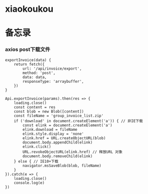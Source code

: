 # xiaokoukou
# 备忘录

### axios post下载文件
    exportInvoice(data) {
        return fetch({
            url: '/api/invoice/export',
            method: 'post',
            data: data,
            responseType: 'arraybuffer',
        })
    }
    
    Api.exportInvoice(params).then(res => {
        loading.close()
        const content = res
        const blob = new Blob([content])
        const fileName = 'group_invoice_list.zip'
        if ('download' in document.createElement('a')) { // 非IE下载
            const elink = document.createElement('a')
            elink.download = fileName
            elink.style.display = 'none'
            elink.href = URL.createObjectURL(blob)
            document.body.appendChild(elink)
            elink.click()
            URL.revokeObjectURL(elink.href) // 释放URL 对象
            document.body.removeChild(elink)
        } else { // IE10+下载
            navigator.msSaveBlob(blob, fileName)
        }
    }).catch(e => {
        loading.close()
        console.log(e)
    })
